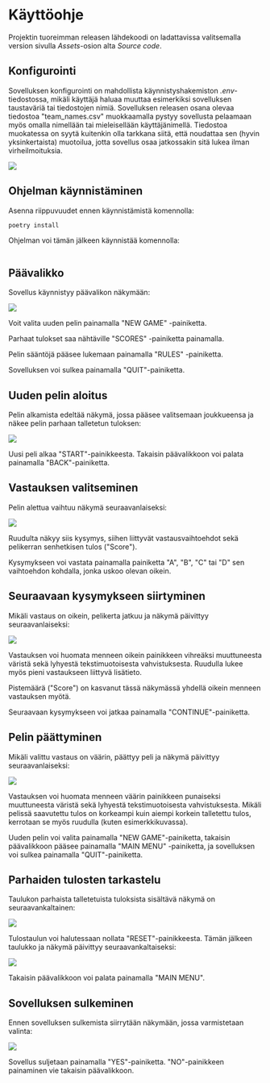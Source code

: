 # Käyttöohje

Projektin tuoreimman releasen lähdekoodi on ladattavissa valitsemalla version sivulla _Assets_-osion alta _Source code_.

## Konfigurointi

Sovelluksen konfigurointi on mahdollista käynnistyshakemiston _.env_-tiedostossa, mikäli käyttäjä haluaa muuttaa esimerkiksi sovelluksen 
taustaväriä tai tiedostojen nimiä. Sovelluksen releasen osana olevaa tiedostoa "team_names.csv" muokkaamalla pystyy sovellusta pelaamaan myös 
omalla nimellään tai mieleisellään käyttäjänimellä. Tiedostoa muokatessa on syytä kuitenkin olla tarkkana siitä, että noudattaa sen (hyvin 
yksinkertaista) muotoilua, jotta sovellus osaa jatkossakin sitä lukea ilman virheilmoituksia.

![](./kuvat/config.png)

## Ohjelman käynnistäminen

Asenna riippuvuudet ennen käynnistämistä komennolla:

```bash
poetry install
```

Ohjelman voi tämän jälkeen käynnistää komennolla:

```poetry run invoke start
```

## Päävalikko

Sovellus käynnistyy päävalikon näkymään:

![](./kuvat/main_menu.png)

Voit valita uuden pelin painamalla "NEW GAME" -painiketta.

Parhaat tulokset saa nähtäville "SCORES" -painiketta painamalla.

Pelin sääntöjä pääsee lukemaan painamalla "RULES" -painiketta.

Sovelluksen voi sulkea painamalla "QUIT"-painiketta.

## Uuden pelin aloitus

Pelin alkamista edeltää näkymä, jossa pääsee valitsemaan 
joukkueensa ja näkee pelin parhaan talletetun tuloksen:

![](./kuvat/new_game.png)

Uusi peli alkaa "START"-painikkeesta. Takaisin 
päävalikkoon voi palata painamalla "BACK"-painiketta.

## Vastauksen valitseminen

Pelin alettua vaihtuu näkymä seuraavanlaiseksi:

![](./kuvat/question.png)

Ruudulta näkyy siis kysymys, siihen liittyvät vastausvaihtoehdot 
sekä pelikerran senhetkisen tulos ("Score").

Kysymykseen voi vastata painamalla painiketta "A", "B", "C" tai "D" sen vaihtoehdon kohdalla, jonka uskoo olevan oikein.

## Seuraavaan kysymykseen siirtyminen

Mikäli vastaus on oikein, pelikerta jatkuu ja näkymä päivittyy seuraavanlaiseksi:

![](./kuvat/correct_answer.png)

Vastauksen voi huomata menneen oikein painikkeen vihreäksi muuttuneesta väristä sekä lyhyestä tekstimuotoisesta vahvistuksesta. Ruudulla 
lukee myös pieni vastaukseen liittyvä lisätieto.

Pistemäärä ("Score") on kasvanut tässä näkymässä yhdellä oikein menneen vastauksen myötä.

Seuraavaan kysymykseen voi jatkaa painamalla "CONTINUE"-painiketta.

## Pelin päättyminen

Mikäli valittu vastaus on väärin, päättyy peli ja näkymä päivittyy seuraavanlaiseksi:

![](./kuvat/wrong_answer.png)

Vastauksen voi huomata menneen väärin painikkeen punaiseksi 
muuttuneesta väristä sekä lyhyestä tekstimuotoisesta vahvistuksesta. 
Mikäli pelissä saavutettu tulos on korkeampi kuin aiempi korkein talletettu tulos, 
kerrotaan se myös ruudulla (kuten esimerkkikuvassa).

Uuden pelin voi valita painamalla "NEW GAME"-painiketta, takaisin päävalikkoon pääsee painamalla "MAIN MENU" -painiketta, ja sovelluksen voi 
sulkea painamalla "QUIT"-painiketta.

## Parhaiden tulosten tarkastelu

Taulukon parhaista talletetuista tuloksista sisältävä näkymä on 
seuraavankaltainen:

![](./kuvat/high_scores.png)

Tulostaulun voi halutessaan nollata "RESET"-painikkeesta. Tämän jälkeen taulukko ja näkymä päivittyy seuraavankaltaiseksi:

![](./kuvat/high_scores_reset.png)

Takaisin päävalikkoon voi palata painamalla "MAIN MENU".

## Sovelluksen sulkeminen

Ennen sovelluksen sulkemista siirrytään näkymään, jossa varmistetaan valinta:

![](./kuvat/quitting.png)

Sovellus suljetaan painamalla "YES"-painiketta. 
"NO"-painikkeen painaminen vie takaisin päävalikkoon.
